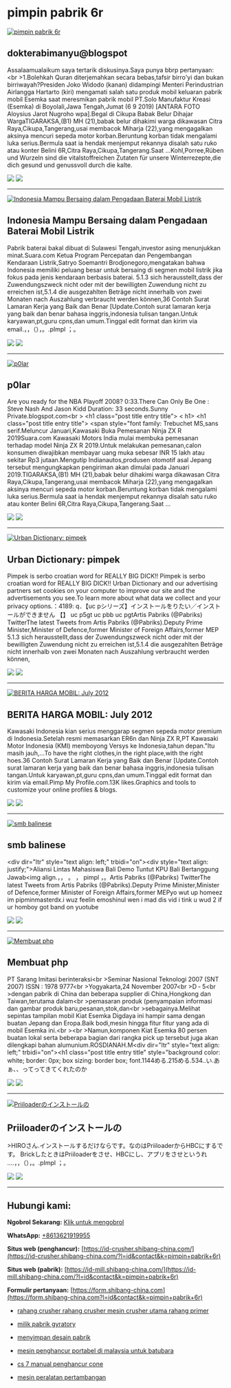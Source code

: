 # pimpin pabrik 6r

<a href="https://swt.shibang-china.com/?l=id&img&k=pimpin+pabrik+6r" target="_blank">![pimpin pabrik 6r](http://static.shibang-china.com/all-800x300/350.jpg)</a>

## dokterabimanyu@blogspot
Assalaamualaikum saya tertarik diskusinya.Saya punya bbrp pertanyaan: &lt;br &gt;1.Bolehkah Quran diterjemahkan secara bebas,tafsir birro'yi dan bukan birriwayah?Presiden Joko Widodo (kanan) didampingi Menteri Perindustrian Airlangga Hartarto (kiri) mengamati salah satu produk mobil keluaran pabrik mobil Esemka saat meresmikan pabrik mobil PT.Solo Manufaktur Kreasi (Esemka) di Boyolali,Jawa Tengah,Jumat (6 9 2019) [ANTARA FOTO Aloysius Jarot Nugroho wpa].Begal di Cikupa Babak Belur Dihajar WargaTIGARAKSA,(B1) MH (21),babak belur dihakimi warga dikawasan Citra Raya,Cikupa,Tangerang,usai membacok Miharja (22),yang mengagalkan aksinya mencuri sepeda motor korban.Beruntung korban tidak mengalami luka serius.Bermula saat ia hendak menjemput rekannya disalah satu ruko atau konter Belini 6R,Citra Raya,Cikupa,Tangerang.Saat …Kohl,Porree,R&#252;ben und Wurzeln sind die vitalstoffreichen Zutaten f&#252;r unsere Winterrezepte,die dich gesund und genussvoll durch die kalte.


<a href="https://whatsapp.shibangsoft.com/WhatsApp.php" target="_blank" title="WhatsApp">![](http://static.shibang-china.com/icon/whatsapp.png)</a> <a href="https://swt.shibang-china.com/?l=id&icon&k=pimpin+pabrik+6r" target="_blank">![](http://static.shibang-china.com/icon/chat-id.png)</a>

---

<a href="https://swt.shibang-china.com/?l=id&img&k=pimpin+pabrik+6r" target="_blank">![Indonesia Mampu Bersaing dalam Pengadaan Baterai Mobil Listrik](http://static.shibang-china.com/all-800x300/865.jpg)</a>

## Indonesia Mampu Bersaing dalam Pengadaan Baterai Mobil Listrik
Pabrik baterai bakal dibuat di Sulawesi Tengah,investor asing menunjukkan minat.Suara.com Ketua Program Percepatan dan Pengembangan Kendaraan Listrik,Satryo Soemantri Brodjonegoro,mengatakan bahwa Indonesia memiliki peluang besar untuk bersaing di segmen mobil listrik jika fokus pada jenis kendaraan berbasis baterai. 5.1.3 sich herausstellt,dass der Zuwendungszweck nicht oder mit der bewilligten Zuwendung nicht zu erreichen ist,5.1.4 die ausgezahlten Betr&#228;ge nicht innerhalb von zwei Monaten nach Auszahlung verbraucht werden k&#246;nnen,36 Contoh Surat Lamaran Kerja yang Baik dan Benar [Update.Contoh surat lamaran kerja yang baik dan benar bahasa inggris,indonesia tulisan tangan.Untuk karyawan,pt,guru cpns,dan umum.Tinggal edit format dan kirim via email.，，（），。.pImpl ；。


<a href="https://whatsapp.shibangsoft.com/WhatsApp.php" target="_blank" title="WhatsApp">![](http://static.shibang-china.com/icon/whatsapp.png)</a> <a href="https://swt.shibang-china.com/?l=id&icon&k=pimpin+pabrik+6r" target="_blank">![](http://static.shibang-china.com/icon/chat-id.png)</a>

---

<a href="https://swt.shibang-china.com/?l=id&img&k=pimpin+pabrik+6r" target="_blank">![p0lar](http://static.shibang-china.com/all-800x300/1486.jpg)</a>

## p0lar
Are you ready for the NBA Playoff 2008? 0:33.There Can Only Be One : Steve Nash And Jason Kidd Duration: 33 seconds.Sunny Private.blogspot.com&lt;br &gt; &lt;h1 class=&quot;post title entry title&quot;&gt; &lt; h1&gt; &lt;h1 class=&quot;post title entry title&quot;&gt; &lt;span style=&quot;font family: Trebuchet MS,sans serif.Meluncur Januari,Kawasaki Buka Pemesanan Ninja ZX R 2019Suara.com Kawasaki Motors India mulai membuka pemesanan terhadap model Ninja ZX R 2019.Untuk melakukan pemesanan,calon konsumen diwajibkan membayar uang muka sebesar INR 15 lakh atau sekitar Rp3 jutaan.Mengutip Indianautos,produsen otomotif asal Jepang tersebut mengungkapkan pengiriman akan dimulai pada Januari 2019.TIGARAKSA,(B1) MH (21),babak belur dihakimi warga dikawasan Citra Raya,Cikupa,Tangerang,usai membacok Miharja (22),yang mengagalkan aksinya mencuri sepeda motor korban.Beruntung korban tidak mengalami luka serius.Bermula saat ia hendak menjemput rekannya disalah satu ruko atau konter Belini 6R,Citra Raya,Cikupa,Tangerang.Saat …


<a href="https://whatsapp.shibangsoft.com/WhatsApp.php" target="_blank" title="WhatsApp">![](http://static.shibang-china.com/icon/whatsapp.png)</a> <a href="https://swt.shibang-china.com/?l=id&icon&k=pimpin+pabrik+6r" target="_blank">![](http://static.shibang-china.com/icon/chat-id.png)</a>

---

<a href="https://swt.shibang-china.com/?l=id&img&k=pimpin+pabrik+6r" target="_blank">![Urban Dictionary: pimpek](http://static.shibang-china.com/all-800x300/475.jpg)</a>

## Urban Dictionary: pimpek
Pimpek is serbo croatian word for REALLY BIG DICK!! Pimpek is serbo croatian word for REALLY BIG DICK!! Urban Dictionary and our advertising partners set cookies on your computer to improve our site and the advertisements you see.To learn more about what data we collect and your privacy options.：4189: q．【uc pシリーズ】インストールをりたい／インストールができません 【】 uc p5gt uc pbb uc pgtArtis Pabriks (@Pabriks) TwitterThe latest Tweets from Artis Pabriks (@Pabriks).Deputy Prime Minister,Minister of Defence,former Minister of Foreign Affairs,former MEP 5.1.3 sich herausstellt,dass der Zuwendungszweck nicht oder mit der bewilligten Zuwendung nicht zu erreichen ist,5.1.4 die ausgezahlten Betr&#228;ge nicht innerhalb von zwei Monaten nach Auszahlung verbraucht werden k&#246;nnen,


<a href="https://whatsapp.shibangsoft.com/WhatsApp.php" target="_blank" title="WhatsApp">![](http://static.shibang-china.com/icon/whatsapp.png)</a> <a href="https://swt.shibang-china.com/?l=id&icon&k=pimpin+pabrik+6r" target="_blank">![](http://static.shibang-china.com/icon/chat-id.png)</a>

---

<a href="https://swt.shibang-china.com/?l=id&img&k=pimpin+pabrik+6r" target="_blank">![BERITA HARGA MOBIL: July 2012](http://static.shibang-china.com/all-800x300/144.jpg)</a>

## BERITA HARGA MOBIL: July 2012
Kawasaki Indonesia kian serius menggarap segmen sepeda motor premium di Indonesia.Setelah resmi memasarkan ER6n dan Ninja ZX R,PT Kawasaki Motor Indonesia (KMI) memboyong Versys ke Indonesia,tahun depan.&quot;Itu masih jauh,…To have the right clothes,in the right place,with the right hoes.36 Contoh Surat Lamaran Kerja yang Baik dan Benar [Update.Contoh surat lamaran kerja yang baik dan benar bahasa inggris,indonesia tulisan tangan.Untuk karyawan,pt,guru cpns,dan umum.Tinggal edit format dan kirim via email.Pimp My Profile.com.13K likes.Graphics and tools to customize your online profiles &amp; blogs.


<a href="https://whatsapp.shibangsoft.com/WhatsApp.php" target="_blank" title="WhatsApp">![](http://static.shibang-china.com/icon/whatsapp.png)</a> <a href="https://swt.shibang-china.com/?l=id&icon&k=pimpin+pabrik+6r" target="_blank">![](http://static.shibang-china.com/icon/chat-id.png)</a>

---

<a href="https://swt.shibang-china.com/?l=id&img&k=pimpin+pabrik+6r" target="_blank">![smb balinese](http://static.shibang-china.com/all-800x300/999.jpg)</a>

## smb balinese
&lt;div dir=&quot;ltr&quot; style=&quot;text align: left;&quot; trbidi=&quot;on&quot;&gt;&lt;div style=&quot;text align: justify;&quot;&gt;Aliansi Lintas Mahasiswa Bali Demo Tuntut KPU Bali Bertanggung Jawab&lt;img align.，， 。 ， pimpl ，。Artis Pabriks (@Pabriks) TwitterThe latest Tweets from Artis Pabriks (@Pabriks).Deputy Prime Minister,Minister of Defence,former Minister of Foreign Affairs,former MEPyo wut up homeez im pipminmasterdx.i wuz feelin emoshinul wen i mad dis vid i tink u wud 2 if ur homboy got band on yuotube


<a href="https://whatsapp.shibangsoft.com/WhatsApp.php" target="_blank" title="WhatsApp">![](http://static.shibang-china.com/icon/whatsapp.png)</a> <a href="https://swt.shibang-china.com/?l=id&icon&k=pimpin+pabrik+6r" target="_blank">![](http://static.shibang-china.com/icon/chat-id.png)</a>

---

<a href="https://swt.shibang-china.com/?l=id&img&k=pimpin+pabrik+6r" target="_blank">![Membuat php](http://static.shibang-china.com/all-800x300/972.jpg)</a>

## Membuat php
PT Sarang Imitasi berinteraksi&lt;br &gt;Seminar Nasional Teknologi 2007 (SNT 2007) ISSN : 1978 9777&lt;br &gt;Yogyakarta,24 November 2007&lt;br &gt;D ‐ 5&lt;br &gt;dengan pabrik di China dan beberapa supplier di China,Hongkong dan Taiwan,terutama dalam&lt;br &gt;pemasaran produk (penyampaian informasi dan gambar produk baru,pesanan,stok,dan&lt;br &gt;sebagainya.Melihat sepintas tampilan mobil Kiat Esemka Digdaya ini hampir sama dengan buatan Jepang dan Eropa.Baik bodi,mesin hingga fitur fitur yang ada di mobil Esemka ini.&lt;br &gt;&lt;br &gt;Namun,komponen Kiat Esemka 80 persen buatan lokal serta beberapa bagian dari rangka pick up tersebut juga akan dilengkapi bahan alumunium.ROSDIANAH.M&lt;div dir=&quot;ltr&quot; style=&quot;text align: left;&quot; trbidi=&quot;on&quot;&gt;&lt;h1 class=&quot;post title entry title&quot; style=&quot;background color: white; border: 0px; box sizing: border box; font.1144める.215める.534..い.あぁ、、ってってきてくれたのか


<a href="https://whatsapp.shibangsoft.com/WhatsApp.php" target="_blank" title="WhatsApp">![](http://static.shibang-china.com/icon/whatsapp.png)</a> <a href="https://swt.shibang-china.com/?l=id&icon&k=pimpin+pabrik+6r" target="_blank">![](http://static.shibang-china.com/icon/chat-id.png)</a>

---

<a href="https://swt.shibang-china.com/?l=id&img&k=pimpin+pabrik+6r" target="_blank">![Priiloaderのインストールの](http://static.shibang-china.com/all-800x300/1430.jpg)</a>

## Priiloaderのインストールの
&gt;HIROさん.インストールするだけならです。なのはPriiloaderからHBCにするです。 BrickしたときはPriiloaderをさせ、HBCにし、アプリをさせというれ ….，，（），。.pImpl ；。

<a href="https://whatsapp.shibangsoft.com/WhatsApp.php" target="_blank" title="WhatsApp">![](http://static.shibang-china.com/icon/whatsapp.png)</a> <a href="https://swt.shibang-china.com/?l=id&icon&k=pimpin+pabrik+6r" target="_blank">![](http://static.shibang-china.com/icon/chat-id.png)</a>

---
## Hubungi kami:

**Ngobrol Sekarang:** [Klik untuk mengobrol](https://swt.shibang-china.com?l=id&contact&k=pimpin+pabrik+6r)

**WhatsApp:**  [+8613621919955](https://whatsapp.shibangsoft.com/WhatsApp.php)

**Situs web (penghancur):** [https://id-crusher.shibang-china.com/](https://id-crusher.shibang-china.com/?l=id&contact&k=pimpin+pabrik+6r)

**Situs web (pabrik):** [https://id-mill.shibang-china.com/](https://id-mill.shibang-china.com/?l=id&contact&k=pimpin+pabrik+6r)

**Formulir pertanyaan:** [https://form.shibang-china.com](https://form.shibang-china.com?l=id&contact&k=pimpin+pabrik+6r)

* [rahang crusher rahang crusher mesin crusher utama rahang primer](../49/rahang%20crusher%20rahang%20crusher%20mesin%20crusher%20utama%20rahang%20primer.md)

* [milik pabrik gyratory](../49/milik%20pabrik%20gyratory.md)

* [menyimpan desain pabrik](../41/menyimpan%20desain%20pabrik.md)

* [mesin penghancur portabel di malaysia untuk batubara](../41/mesin%20penghancur%20portabel%20di%20malaysia%20untuk%20batubara.md)

* [cs 7 manual penghancur cone](../45/cs%207%20manual%20penghancur%20cone.md)

* [mesin peralatan pertambangan](../42/mesin%20peralatan%20pertambangan.md)